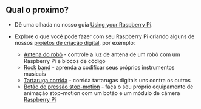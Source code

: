 ## Qual o proximo?

+ Dê uma olhada no nosso guia [Using your Raspberry Pi](https://projects.raspberrypi.org/en/projects/raspberry-pi-using).

+ Explore o que você pode fazer com seu Raspberry Pi criando alguns de nossos [projetos de criação digital](https://projects.raspberrypi.org), por exemplo:
    
    + [Antena do robô](https://projects.raspberrypi.org/en/projects/robot-antenna) - controle a luz de antena de um robô com um Raspberry Pi e blocos de código
    + [Rock band](https://projects.raspberrypi.org/en/projects/rock-band) - aprenda a codificar seus próprios instrumentos musicais
    + [Tartaruga corrida](https://projects.raspberrypi.org/en/projects/turtle-race) - corrida tartarugas digitais uns contra os outros
    + [Botão de pressão stop-motion](https://projects.raspberrypi.org/en/projects/push-button-stop-motion) - faça o seu próprio equipamento de animação stop-motion com um botão e um módulo de câmera [Raspberry Pi](https://www.raspberrypi.org/products/camera-module-v2/)